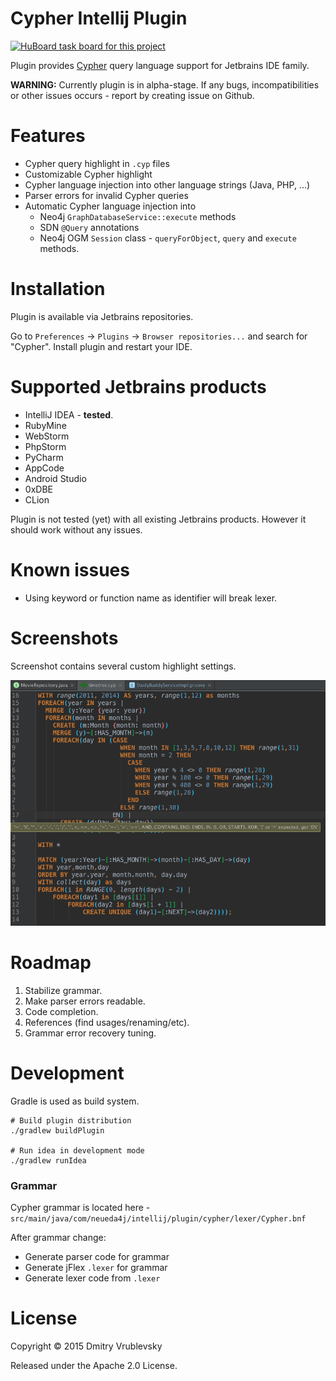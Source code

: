 Cypher Intellij Plugin
======================
[![HuBoard task board for this project](https://img.shields.io/badge/Hu-Board-7965cc.svg)](https://huboard.com/FylmTM/intellij-plugin-cypher)

Plugin provides [Cypher](http://www.opencypher.org/) query language support for Jetbrains IDE family.

**WARNING:** Currently plugin is in alpha-stage.
If any bugs, incompatibilities or other issues occurs - report by creating issue on Github.

# Features

* Cypher query highlight in `.cyp` files
* Customizable Cypher highlight 
* Cypher language injection into other language strings (Java, PHP, ...)
* Parser errors for invalid Cypher queries
* Automatic Cypher language injection into
  * Neo4j `GraphDatabaseService::execute` methods
  * SDN `@Query` annotations
  * Neo4j OGM `Session` class - `queryForObject`, `query` and `execute` methods.

# Installation

Plugin is available via Jetbrains repositories.

Go to `Preferences` -> `Plugins` -> `Browser repositories...` and search for "Cypher".
Install plugin and restart your IDE.

# Supported Jetbrains products

* IntelliJ IDEA - **tested**.
* RubyMine
* WebStorm
* PhpStorm
* PyCharm
* AppCode
* Android Studio
* 0xDBE
* CLion

Plugin is not tested (yet) with all existing Jetbrains products. However it should work
without any issues.

# Known issues

* Using keyword or function name as identifier will break lexer.

# Screenshots

Screenshot contains several custom highlight settings.

![cypher_syntax_highlight](screenshots/cypher.png)

# Roadmap

1. Stabilize grammar.
2. Make parser errors readable.
3. Code completion.
4. References (find usages/renaming/etc).
5. Grammar error recovery tuning.

# Development

Gradle is used as build system. 

```shell
# Build plugin distribution
./gradlew buildPlugin 

# Run idea in development mode
./gradlew runIdea
```

### Grammar

Cypher grammar is located here - `src/main/java/com/neueda4j/intellij/plugin/cypher/lexer/Cypher.bnf`

After grammar change:

* Generate parser code for grammar
* Generate jFlex `.lexer` for grammar
* Generate lexer code from `.lexer`

# License

Copyright © 2015 Dmitry Vrublevsky

Released under the Apache 2.0 License.

